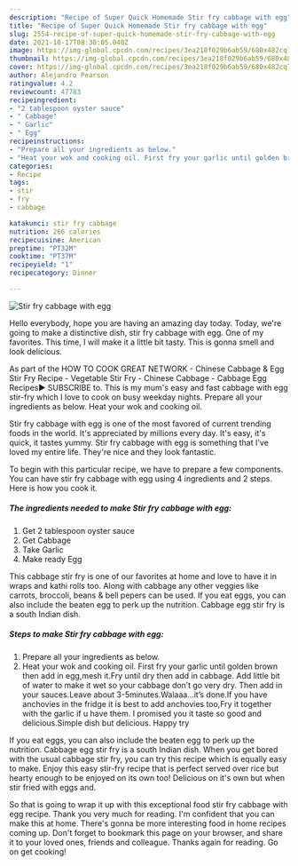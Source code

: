 ```yaml
---
description: "Recipe of Super Quick Homemade Stir fry cabbage with egg"
title: "Recipe of Super Quick Homemade Stir fry cabbage with egg"
slug: 2554-recipe-of-super-quick-homemade-stir-fry-cabbage-with-egg
date: 2021-10-17T08:30:05.040Z
image: https://img-global.cpcdn.com/recipes/3ea218f029b6ab59/680x482cq70/stir-fry-cabbage-with-egg-recipe-main-photo.jpg
thumbnail: https://img-global.cpcdn.com/recipes/3ea218f029b6ab59/680x482cq70/stir-fry-cabbage-with-egg-recipe-main-photo.jpg
cover: https://img-global.cpcdn.com/recipes/3ea218f029b6ab59/680x482cq70/stir-fry-cabbage-with-egg-recipe-main-photo.jpg
author: Alejandro Pearson
ratingvalue: 4.2
reviewcount: 47783
recipeingredient:
- "2 tablespoon oyster sauce"
- " Cabbage"
- " Garlic"
- " Egg"
recipeinstructions:
- "Prepare all your ingredients as below."
- "Heat your wok and cooking oil. First fry your garlic until golden brown then add in egg,mesh it.Fry until dry then add in cabbage. Add little bit of water to make it wet so your cabbage don’t go very dry. Then add in your sauces.Leave about 3-5minutes.Walaaa...it’s done.If you have anchovies in the fridge it is best to add anchovies too,Fry it together with the garlic if u have them. I promised you it taste so good and delicious.Simple dish but delicious. Happy try"
categories:
- Recipe
tags:
- stir
- fry
- cabbage

katakunci: stir fry cabbage 
nutrition: 266 calories
recipecuisine: American
preptime: "PT32M"
cooktime: "PT37M"
recipeyield: "1"
recipecategory: Dinner

---
```



![Stir fry cabbage with egg](https://img-global.cpcdn.com/recipes/3ea218f029b6ab59/680x482cq70/stir-fry-cabbage-with-egg-recipe-main-photo.jpg)

Hello everybody, hope you are having an amazing day today. Today, we're going to make a distinctive dish, stir fry cabbage with egg. One of my favorites. This time, I will make it a little bit tasty. This is gonna smell and look delicious.

As part of the HOW TO COOK GREAT NETWORK - Chinese Cabbage &amp; Egg Stir Fry Recipe - Vegetable Stir Fry - Chinese Cabbage - Cabbage Egg Recipes► SUBSCRIBE to. This is my mum&#39;s easy and fast cabbage with egg stir-fry which I love to cook on busy weekday nights. Prepare all your ingredients as below. Heat your wok and cooking oil.

Stir fry cabbage with egg is one of the most favored of current trending foods in the world. It's appreciated by millions every day. It's easy, it's quick, it tastes yummy. Stir fry cabbage with egg is something that I've loved my entire life. They're nice and they look fantastic.


To begin with this particular recipe, we have to prepare a few components. You can have stir fry cabbage with egg using 4 ingredients and 2 steps. Here is how you cook it.

<!--inarticleads1-->

##### The ingredients needed to make Stir fry cabbage with egg:

1. Get 2 tablespoon oyster sauce
1. Get  Cabbage
1. Take  Garlic
1. Make ready  Egg


This cabbage stir fry is one of our favorites at home and love to have it in wraps and kathi rolls too. Along with cabbage any other veggies like carrots, broccoli, beans &amp; bell pepers can be used. If you eat eggs, you can also include the beaten egg to perk up the nutrition. Cabbage egg stir fry is a south Indian dish. 

<!--inarticleads2-->

##### Steps to make Stir fry cabbage with egg:

1. Prepare all your ingredients as below.
1. Heat your wok and cooking oil. First fry your garlic until golden brown then add in egg,mesh it.Fry until dry then add in cabbage. Add little bit of water to make it wet so your cabbage don’t go very dry. Then add in your sauces.Leave about 3-5minutes.Walaaa...it’s done.If you have anchovies in the fridge it is best to add anchovies too,Fry it together with the garlic if u have them. I promised you it taste so good and delicious.Simple dish but delicious. Happy try


If you eat eggs, you can also include the beaten egg to perk up the nutrition. Cabbage egg stir fry is a south Indian dish. When you get bored with the usual cabbage stir fry, you can try this recipe which is equally easy to make. Enjoy this easy stir-fry recipe that is perfect served over rice but hearty enough to be enjoyed on its own too! Delicious on it&#39;s own but when stir fried with eggs and. 

So that is going to wrap it up with this exceptional food stir fry cabbage with egg recipe. Thank you very much for reading. I'm confident that you can make this at home. There's gonna be more interesting food in home recipes coming up. Don't forget to bookmark this page on your browser, and share it to your loved ones, friends and colleague. Thanks again for reading. Go on get cooking!
